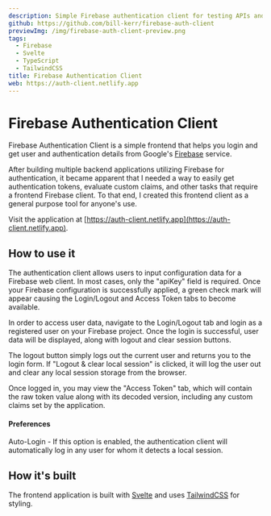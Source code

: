 ```yaml
---
description: Simple Firebase authentication client for testing APIs and more.
github: https://github.com/bill-kerr/firebase-auth-client
previewImg: /img/firebase-auth-client-preview.png
tags:
  - Firebase
  - Svelte
  - TypeScript
  - TailwindCSS
title: Firebase Authentication Client
web: https://auth-client.netlify.app
---
```


# Firebase Authentication Client

Firebase Authentication Client is a simple frontend that helps you login and get user and authentication details from Google's [Firebase](https://firebase.google.com) service.

After building multiple backend applications utilizing Firebase for authentication, it became apparent that I needed a way to easily get authentication tokens, evaluate custom claims, and other tasks that require a frontend Firebase client. To that end, I created this frontend client as a general purpose tool for anyone's use.

Visit the application at [https://auth-client.netlify.app](https://auth-client.netlify.app).

## How to use it

The authentication client allows users to input configuration data for a Firebase web client. In most cases, only the "apiKey" field is required. Once your Firebase configuration is successfully applied, a green check mark will appear causing the Login/Logout and Access Token tabs to become available.

In order to access user data, navigate to the Login/Logout tab and login as a registered user on your Firebase project. Once the login is successful, user data will be displayed, along with logout and clear session buttons.

The logout button simply logs out the current user and returns you to the login form. If "Logout & clear local session" is clicked, it will log the user out and clear any local session storage from the browser.

Once logged in, you may view the "Access Token" tab, which will contain the raw token value along with its decoded version, including any custom claims set by the application.

#### Preferences

Auto-Login - If this option is enabled, the authentication client will automatically log in any user for whom it detects a local session.

## How it's built

The frontend application is built with [Svelte](https://svelte.dev) and uses [TailwindCSS](https://tailwindcss.com) for styling.
